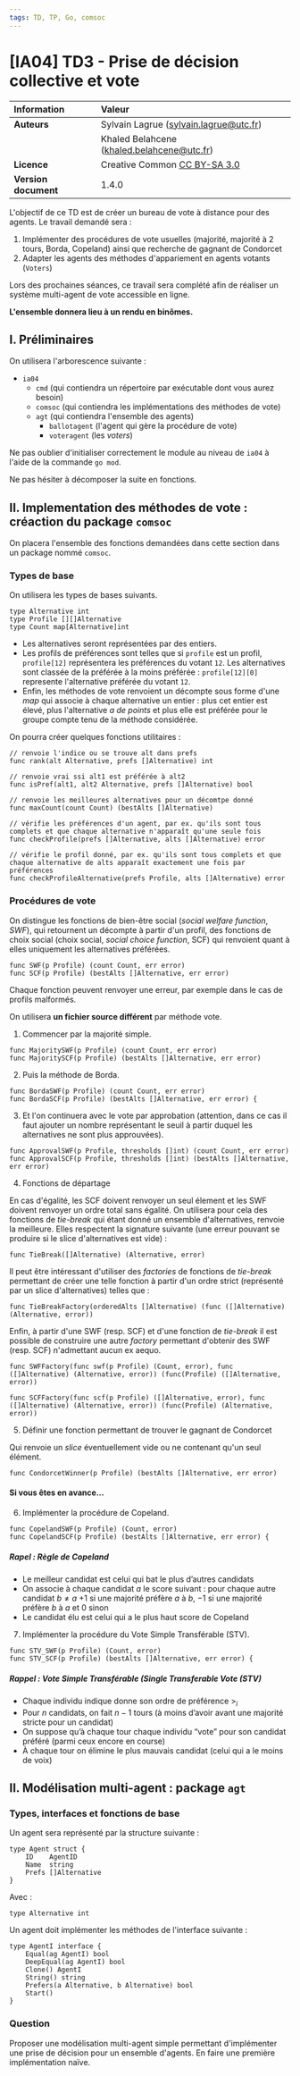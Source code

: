 ```yaml
---
tags: TD, TP, Go, comsoc
---
```


# [IA04] TD3 - Prise de décision collective et vote

|  Information |   Valeur              |
| :------------ | :------------- |
| **Auteurs** | Sylvain Lagrue ([sylvain.lagrue@utc.fr](mailto:sylvain.lagrue@utc.fr))|
| | Khaled Belahcene (khaled.belahcene@utc.fr) |
| **Licence** | Creative Common [CC BY-SA 3.0](https://creativecommons.org/licenses/by-sa/3.0) |
| **Version document** | 1.4.0 |

L'objectif de ce TD est de créer un bureau de vote à distance pour des agents. Le travail demandé sera :

1. Implémenter des procédures de vote usuelles (majorité, majorité à 2 tours, Borda, Copeland) ainsi que recherche de gagnant de Condorcet
2. Adapter les agents des méthodes d'appariement en agents votants (`Voters`)

Lors des prochaines séances, ce travail sera complété afin de réaliser un système multi-agent de vote accessible en ligne. 

**L'ensemble donnera lieu à un rendu en binômes.**

## I. Préliminaires

On utilisera l'arborescence suivante :

- `ia04`
    - `cmd` (qui contiendra un répertoire par exécutable dont vous aurez besoin)
    - `comsoc` (qui contiendra les implémentations des méthodes de vote)
    - `agt` (qui contiendra l'ensemble des agents)
        - `ballotagent` (l'agent qui gère la procédure de vote)
        - `voteragent` (les *voters*)

Ne pas oublier d'initialiser correctement le module au niveau de `ia04` à l'aide de la commande `go mod`.

Ne pas hésiter à décomposer la suite en fonctions.

## II. Implementation des méthodes de vote  : créaction du package `comsoc`

On placera l'ensemble des fonctions demandées dans cette section dans un package nommé `comsoc`. 

### Types de base

On utilisera les types de bases suivants.

```golang
type Alternative int
type Profile [][]Alternative
type Count map[Alternative]int
```

- Les alternatives seront représentées par des entiers.
- Les profils de préférences sont telles que si `profile` est un profil, `profile[12]` représentera les préférences du votant `12`. Les alternatives sont classée de la préférée à la moins préférée :  `profile[12][0]` represente l'alternative préférée du votant `12`.
- Enfin, les méthodes de vote renvoient un décompte sous forme d'une *map* qui associe à chaque alternative un entier : plus cet entier est élevé, plus l'alternative *a de points* et plus elle est préférée pour le groupe compte tenu de la méthode considérée.

On pourra créer quelques fonctions utilitaires :

```golang
// renvoie l'indice ou se trouve alt dans prefs
func rank(alt Alternative, prefs []Alternative) int 

// renvoie vrai ssi alt1 est préférée à alt2 
func isPref(alt1, alt2 Alternative, prefs []Alternative) bool 

// renvoie les meilleures alternatives pour un décomtpe donné
func maxCount(count Count) (bestAlts []Alternative)

// vérifie les préférences d'un agent, par ex. qu'ils sont tous complets et que chaque alternative n'apparaît qu'une seule fois
func checkProfile(prefs []Alternative, alts []Alternative) error 

// vérifie le profil donné, par ex. qu'ils sont tous complets et que chaque alternative de alts apparaît exactement une fois par préférences
func checkProfileAlternative(prefs Profile, alts []Alternative) error 
```
 
### Procédures de vote

On distingue les fonctions de bien-être social (*social welfare function*, *SWF*), qui retournent un décompte à partir d'un profil, des fonctions de choix social (choix social, *social choice function*, SCF) qui renvoient quant à elles uniquement les alternatives préférées.

```golang
func SWF(p Profile) (count Count, err error)
func SCF(p Profile) (bestAlts []Alternative, err error)
```

Chaque fonction peuvent renvoyer une erreur, par exemple dans le cas de profils malformés.

On utilisera **un fichier source différent** par méthode vote.

1. Commencer par la majorité simple.

```golang
func MajoritySWF(p Profile) (count Count, err error)
func MajoritySCF(p Profile) (bestAlts []Alternative, err error)
```

2. Puis la méthode de Borda.

```golang 
func BordaSWF(p Profile) (count Count, err error)
func BordaSCF(p Profile) (bestAlts []Alternative, err error) {
```

3. Et l'on continuera avec le vote par approbation (attention, dans ce cas il faut ajouter un nombre représentant le seuil à partir duquel les alternatives ne sont plus approuvées).

```golang
func ApprovalSWF(p Profile, thresholds []int) (count Count, err error)
func ApprovalSCF(p Profile, thresholds []int) (bestAlts []Alternative, err error)
```

4. Fonctions de départage

En cas d'égalité, les SCF doivent renvoyer un seul élement et les SWF doivent renvoyer un ordre total sans égalité. On utilisera pour cela des fonctions de *tie-break* qui étant donné un ensemble d'alternatives, renvoie la meilleure. Elles respectent la signature suivante (une erreur pouvant se produire si le slice d'alternatives est vide) :

```golang
func TieBreak([]Alternative) (Alternative, error)
```

Il peut être intéressant d'utiliser des *factories* de fonctions de *tie-break* permettant de créer une telle fonction à partir d'un ordre strict (représenté par un slice d'alternatives) telles que :

```golang
func TieBreakFactory(orderedAlts []Alternative) (func ([]Alternative) (Alternative, error))
```

Enfin, à partir d'une SWF (resp. SCF) et d'une fonction de *tie-break* il est possible de construire une autre *factory* permettant d'obtenir des SWF (resp. SCF) n'admettant aucun ex aequo.

```golang
func SWFFactory(func swf(p Profile) (Count, error), func ([]Alternative) (Alternative, error)) (func(Profile) ([]Alternative, error))

func SCFFactory(func scf(p Profile) ([]Alternative, error), func ([]Alternative) (Alternative, error)) (func(Profile) (Alternative, error))
```

5. Définir une fonction permettant de trouver le gagnant de Condorcet 

Qui renvoie un *slice* éventuellement vide ou ne contenant qu'un seul élément.

```golang
func CondorcetWinner(p Profile) (bestAlts []Alternative, err error)
```

#### Si vous êtes en avance...

6. Implémenter la procédure de Copeland.

```golang 
func CopelandSWF(p Profile) (Count, error)
func CopelandSCF(p Profile) (bestAlts []Alternative, err error) {
```

##### Rapel : Règle de Copeland

- Le meilleur candidat est celui qui bat le plus d’autres candidats
- On associe à chaque candidat $a$ le score suivant : pour chaque autre candidat $b\ne a$ $+1$ si une majorité préfère $a$ à $b$, $-1$ si une majorité préfère $b$ à $a$ et $0$ sinon
- Le candidat élu est celui qui a le plus haut score de Copeland

7. Implémenter la procédure du Vote Simple Transférable (STV).

```golang 
func STV_SWF(p Profile) (Count, error)
func STV_SCF(p Profile) (bestAlts []Alternative, err error) {
```

##### Rappel : Vote Simple Transférable (Single Transferable Vote (STV) 

- Chaque individu indique donne son ordre de préférence $>_i$
- Pour $n$ candidats, on fait $n − 1$ tours (à moins d’avoir avant une majorité stricte pour un candidat)
- On suppose qu’à chaque tour chaque individu “vote” pour son candidat préféré (parmi ceux encore en course)
- À chaque tour on élimine le plus mauvais candidat (celui qui a le moins de voix)

## II. Modélisation multi-agent : package `agt`

### Types, interfaces et fonctions de base

Un agent sera représenté par la structure suivante :

```golang
type Agent struct {
	ID    AgentID
	Name  string
	Prefs []Alternative
}
```

Avec :

```golang
type Alternative int
```

Un agent doit implémenter les méthodes de l'interface suivante :

```golang
type AgentI interface {
	Equal(ag AgentI) bool
	DeepEqual(ag AgentI) bool
	Clone() AgentI
	String() string
	Prefers(a Alternative, b Alternative) bool
	Start()
}
```

### Question

Proposer une modélisation multi-agent simple permettant d'implémenter une prise de décision pour un ensemble d'agents. En faire une première implémentation naïve.

